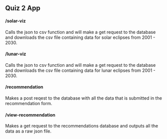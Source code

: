 ## Quiz 2 App 

#### /solar-viz
Calls the json to csv function and will make a get request to the database and downloads the csv file containing data for solar eclipses from 2001 - 2030.

#### /lunar-viz
Calls the json to csv function and will make a get request to the database and downloads the csv file containing data for lunar eclipses from 2001 - 2030.

#### /recommendation
Makes a post reqest to the database with all the data that is submitted in the recommendation form.

#### /view-recommendation
Makes a get request to the recommendations database and outputs all the data as a raw json file.